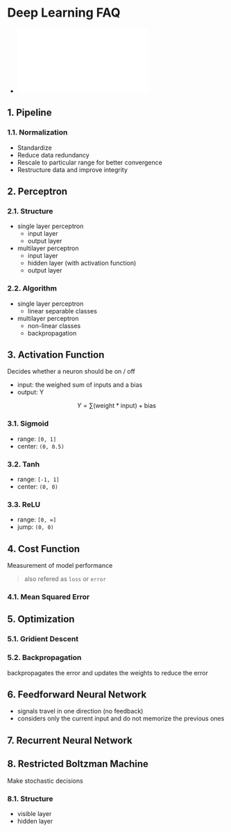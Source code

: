 # Deep Learning FAQ

- ![inverview](inverview.pdf)

## 1. Pipeline

### 1.1. Normalization

- Standardize
- Reduce data redundancy
- Rescale to particular range for better convergence
- Restructure data and improve integrity

## 2. Perceptron

### 2.1. Structure

- single layer perceptron
  - input layer
  - output layer
- multilayer perceptron
  - input layer
  - hidden layer (with activation function)
  - output layer

### 2.2. Algorithm

- single layer perceptron
  - linear separable classes
- multilayer perceptron
  - non-linear classes
  - backpropagation

## 3. Activation Function

Decides whether a neuron should be on / off

- input: the weighed sum of inputs and a bias
- output: Y

$$
Y=\sum(\mathrm{weight} * \mathrm{input}) + \mathrm{bias}
$$

### 3.1. Sigmoid

- range: `[0, 1]`
- center: `(0, 0.5)`

### 3.2. Tanh

- range: `[-1, 1]`
- center: `(0, 0)`

### 3.3. ReLU

- range: `[0, ∞]`
- jump: `(0, 0)`

## 4. Cost Function

Measurement of model performance

> also refered as `loss` or `error`

### 4.1. Mean Squared Error

## 5. Optimization

### 5.1. Gridient Descent

### 5.2. Backpropagation

backpropagates the error and updates the weights to reduce the error

## 6. Feedforward Neural Network

- signals travel in one direction (no feedback)
- considers only the current input and do not memorize the previous ones

## 7. Recurrent Neural Network

## 8. Restricted Boltzman Machine

Make stochastic decisions

### 8.1. Structure

- visible layer
- hidden layer
